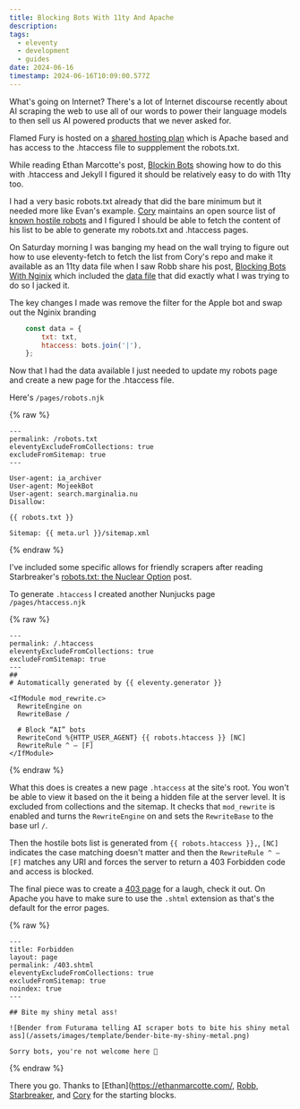 ```yaml
---
title: Blocking Bots With 11ty And Apache
description:
tags:
  - eleventy
  - development
  - guides
date: 2024-06-16
timestamp: 2024-06-16T10:09:00.577Z
---
```


What's going on Internet? There's a lot of Internet discourse recently about AI scraping the web to use all of our words to power their language models to then sell us AI powered products that we never asked for.

Flamed Fury is hosted on a [shared hosting plan](https://flamedfury.com/posts/deploying-an-11ty-project-to-shared-hosting/) which is Apache based and has access to the .htaccess file to suppplement the robots.txt.

While reading Ethan Marcotte's post, [Blockin Bots](https://ethanmarcotte.com/wrote/blockin-bots/) showing how to do this with .htaccess and Jekyll I figured it should be relatively easy to do with 11ty too.

I had a very basic robots.txt already that did the bare minimum but it needed more like Evan's example. [Cory](https://coryd.dev/) maintains an open source list of [known hostile robots](https://github.com/ai-robots-txt/ai.robots.txt/blob/main/robots.txt) and I figured I should be able to fetch the content of his list to be able to generate my robots.txt and .htaccess pages.

On Saturday morning I was banging my head on the wall trying to figure out how to use eleventy-fetch to fetch the list from Cory's repo and make it available as an 11ty data file when I saw Robb share his post, [Blocking Bots With Nginix](https://rknight.me/blog/blocking-bots-with-nginx/) which included the [data file](https://github.com/rknightuk/rknight.me/blob/master/src/_data/site/robots.js) that did exactly what I was trying to do so I jacked it.

The key changes I made was remove the filter for the Apple bot and swap out the Nginix branding

```js
    const data = {
        txt: txt,
        htaccess: bots.join('|'),
    };
```

Now that I had the data available I just needed to update my robots page and create a new page for the .htaccess file.

Here's `/pages/robots.njk`

{% raw %}
```jinja2
---
permalink: /robots.txt
eleventyExcludeFromCollections: true
excludeFromSitemap: true
---

User-agent: ia_archiver
User-agent: MojeekBot
User-agent: search.marginalia.nu
Disallow:

{{ robots.txt }}

Sitemap: {{ meta.url }}/sitemap.xml

```
{% endraw %}

I've included some specific allows for friendly scrapers after reading Starbreaker's [robots.txt: the Nuclear Option](https://starbreaker.org/blog/tech/robots-txt-nuclear-option/index.html) post.

To generate `.htaccess` I created another Nunjucks page `/pages/htaccess.njk`

{% raw %}
```jinja2
---
permalink: /.htaccess
eleventyExcludeFromCollections: true
excludeFromSitemap: true
---
##
# Automatically generated by {{ eleventy.generator }}

<IfModule mod_rewrite.c>
  RewriteEngine on
  RewriteBase /

  # Block “AI” bots
  RewriteCond %{HTTP_USER_AGENT} {{ robots.htaccess }} [NC]
  RewriteRule ^ – [F]
</IfModule>
```
{% endraw %}

What this does is creates a new page `.htaccess` at the site's root. You won't be able to view it based on the it being a hidden file at the server level. It is excluded from collections and the sitemap. It checks that `mod_rewrite` is enabled and turns the `RewriteEngine` on and sets the `RewriteBase` to the base url `/`.

Then the hostile bots list is generated from `{{ robots.htaccess }},`, `[NC]` indicates the case matching doesn't matter and then the `RewriteRule ^ – [F]` matches any URI and forces the server to return a 403 Forbidden code and access is blocked.

The final piece was to create a [403 page](/403.shtml) for a laugh, check it out. On Apache you have to make sure to use the `.shtml` extension as that's the default for the error pages.

{% raw %}
```jinja2
---
title: Forbidden
layout: page
permalink: /403.shtml
eleventyExcludeFromCollections: true
excludeFromSitemap: true
noindex: true
---

## Bite my shiny metal ass!

![Bender from Futurama telling AI scraper bots to bite his shiny metal ass](/assets/images/template/bender-bite-my-shiny-metal.png)

Sorry bots, you're not welcome here 🤣
```
{% endraw %}

There you go. Thanks to [Ethan](https://ethanmarcotte.com/, [Robb](https://rknight.me/), [Starbreaker](https://starbreaker.org), and [Cory](https://coryd.dev/) for the starting blocks.